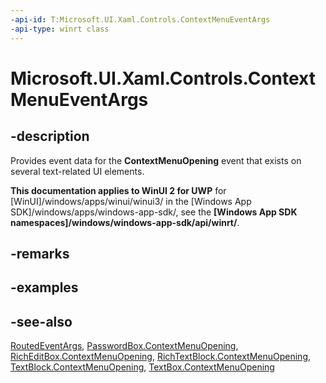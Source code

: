 ```yaml
---
-api-id: T:Microsoft.UI.Xaml.Controls.ContextMenuEventArgs
-api-type: winrt class
---
```


<!-- Class syntax.
public class ContextMenuEventArgs : Windows.UI.Xaml.RoutedEventArgs, Windows.UI.Xaml.Controls.IContextMenuEventArgs
-->

# Microsoft.UI.Xaml.Controls.ContextMenuEventArgs

## -description
Provides event data for the **ContextMenuOpening** event that exists on several text-related UI elements.

**This documentation applies to WinUI 2 for UWP** for [WinUI]/windows/apps/winui/winui3/ in the [Windows App SDK]/windows/apps/windows-app-sdk/, see the **[Windows App SDK namespaces]/windows/windows-app-sdk/api/winrt/**.

## -remarks

## -examples

## -see-also
[RoutedEventArgs](../microsoft.ui.xaml/routedeventargs.md), [PasswordBox.ContextMenuOpening](passwordbox_contextmenuopening.md), [RichEditBox.ContextMenuOpening](richeditbox_contextmenuopening.md), [RichTextBlock.ContextMenuOpening](richtextblock_contextmenuopening.md), [TextBlock.ContextMenuOpening](textblock_contextmenuopening.md), [TextBox.ContextMenuOpening](textbox_contextmenuopening.md)
